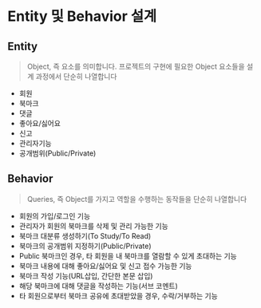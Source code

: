 # Entity 및 Behavior 설계

## Entity
> Object, 즉 요소를 의미합니다. 프로젝트의 구현에 필요한 Object 요소들을 설계 과정에서 단순히 나열합니다

* 회원
* 북마크
* 댓글
* 좋아요/싫어요
* 신고
* 관리자기능
* 공개범위(Public/Private)

## Behavior
> Queries, 즉 Object를 가지고 역할을 수행하는 동작들을 단순히 나열합니다

* 회원의 가입/로그인 기능
* 관리자가 회원의 북마크를 삭제 및 관리 가능한 기능
* 북마크 대분류 생성하기(To Study/To Read)
* 북마크의 공개범위 지정하기(Public/Private)
* Public 북마크인 경우, 타 회원을 내 북마크를 열람할 수 있게 초대하는 기능
* 북마크 내용에 대해 좋아요/싫어요 및 신고 접수 가능한 기능
* 북마크 작성 기능(URL삽입, 간단한 본문 삽입)
* 해당 북마크에 대해 댓글을 작성하는 기능(서브 코멘트)
* 타 회원으로부터 북마크 공유에 초대받았을 경우, 수락/거부하는 기능